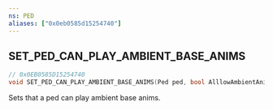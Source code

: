 ```yaml
---
ns: PED
aliases: ["0x0eb0585d15254740"]
---
```

## SET_PED_CAN_PLAY_AMBIENT_BASE_ANIMS

```c
// 0x0EB0585D15254740
void SET_PED_CAN_PLAY_AMBIENT_BASE_ANIMS(Ped ped, bool AlllowAmbientAnims);
```

Sets that a ped can play ambient base anims.

